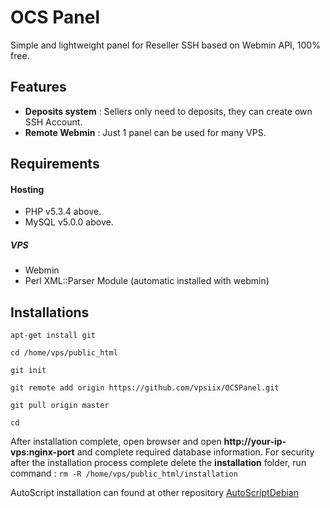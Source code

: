 # OCS Panel
Simple and lightweight panel for Reseller SSH based on Webmin API, 100% free.

## Features

* **Deposits system** : Sellers only need to deposits, they can create own SSH Account.
* **Remote Webmin** : Just 1 panel can be used for many VPS.

## Requirements

#### Hosting
* PHP v5.3.4 above.
* MySQL v5.0.0 above.

##### VPS
* Webmin
* Perl XML::Parser Module (automatic installed with webmin)

## Installations

`
apt-get install git
`

`
cd /home/vps/public_html
`

`
git init
`

`
git remote add origin https://github.com/vpsiix/OCSPanel.git
`

`
git pull origin master
`

`
cd
`

After installation complete, open browser and open **http://your-ip-vps:nginx-port** and complete required database information. For security after the installation process complete delete the **installation** folder, run command : `rm -R /home/vps/public_html/installation`

AutoScript installation can found at other repository <a href="http://github.com/vpsiix/AutoScriptDebian">AutoScriptDebian</a>

